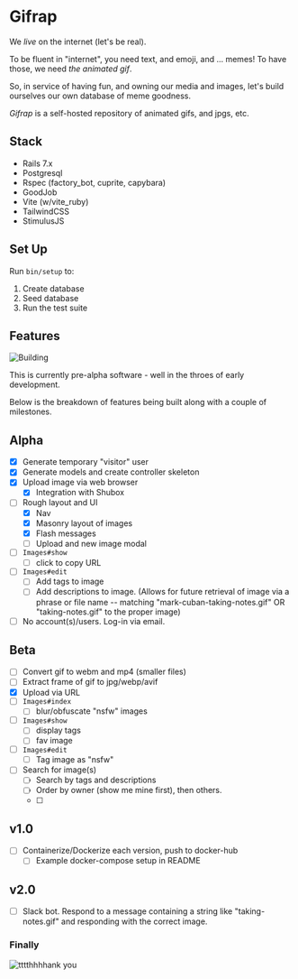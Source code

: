 # Gifrap

We *live* on the internet (let's be real).

To be fluent in "internet", you need text, and emoji, and ... memes! To have those, we need _the animated gif_.

So, in service of having fun, and owning our media and images, let's build ourselves our own database of meme goodness.

_Gifrap_ is a self-hosted repository of animated gifs, and jpgs, etc.

## Stack

* Rails 7.x
* Postgresql
* Rspec (factory_bot, cuprite, capybara)
* GoodJob
* Vite (w/vite_ruby)
* TailwindCSS
* StimulusJS

## Set Up

Run `bin/setup` to:

1. Create database
2. Seed database
3. Run the test suite

## Features

![Building](https://media.tenor.com/gBlnBO1ov9YAAAAM/hammer-tools.gif)

This is currently pre-alpha software - well in the throes of early development.

Below is the breakdown of features being built along with a couple of milestones.

## Alpha

- [x] Generate temporary "visitor" user
- [x] Generate models and create controller skeleton
- [x] Upload image via web browser
    - [x] Integration with Shubox
- [ ] Rough layout and UI
    - [x] Nav
    - [x] Masonry layout of images
    - [x] Flash messages
    - [ ] Upload and new image modal
- [ ] `Images#show`
    - [ ] click to copy URL
- [ ] `Images#edit`
    - [ ] Add tags to image
    - [ ] Add descriptions to image. (Allows for future retrieval of image via a phrase or file name -- matching "mark-cuban-taking-notes.gif" OR "taking-notes.gif" to the proper image)
- [ ] No account(s)/users. Log-in via email.

## Beta

- [ ] Convert gif to webm and mp4 (smaller files)
- [ ] Extract frame of gif to jpg/webp/avif
- [x] Upload via URL
- [ ] `Images#index`
    - [ ] blur/obfuscate "nsfw" images
- [ ] `Images#show`
    - [ ] display tags
    - [ ] fav image
- [ ] `Images#edit`
    - [ ] Tag image as "nsfw"
- [ ] Search for image(s)
    - [ ] Search by tags and descriptions
    - [ ] Order by owner (show me mine first), then others.
    - [ ]

## v1.0

- [ ] Containerize/Dockerize each version, push to docker-hub
    - [ ] Example docker-compose setup in README

## v2.0

- [ ] Slack bot. Respond to a message containing a string like "taking-notes.gif" and responding with the correct image.

### Finally

![tttthhhhank you](https://c.tenor.com/K-NT5HJdVzoAAAAC/tenor.gif)

